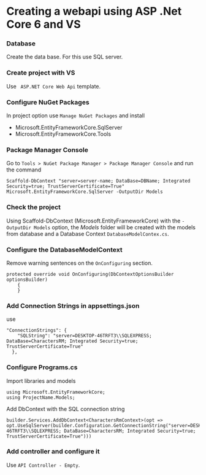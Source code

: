 # Creating a webapi using ASP .Net Core 6 and VS

### Database
Create the data base. For this use SQL server.

### Create project with VS
 Use ` ASP.NET Core Web Api` template.

### Configure NuGet Packages
In project option use `Manage NuGet Packages` and install
 - Microsoft.EntityFrameworkCore.SqlServer
 - Microsoft.EntityFrameworkCore.Tools
  
### Package Manager Console
Go to `Tools > NuGet Package Manager > Package Manager Console` and run the command
``` 
Scaffold-DbContext "server=server-name; DataBase=DBName; Integrated Security=true; TrustServerCertificate=True" Microsoft.EntityFrameworkCore.SqlServer -OutputDir Models 
```

### Check the project
Using Scaffold-DbContext (Microsoft.EntityFrameworkCore) with the `-OutputDir Models` option, the *Models* folder will be created with the models from database and a Database Context `DatabaseModelContex.cs`.

### Configure the DatabaseModelContext
Remove warning sentences on the `OnConfiguring` section.
```
protected override void OnConfiguring(DbContextOptionsBuilder optionsBuilder)
    {
    }
```

### Add Connection Strings in appsettings.json
use
```
"ConnectionStrings": {
    "SQLString": "server=DESKTOP-46TRFT3\\SQLEXPRESS; DataBase=CharactersRM; Integrated Security=true; TrustServerCertificate=True"
  },
```

### Configure Programs.cs
Import libraries and models
```
using Microsoft.EntityFrameworkCore;
using ProjectName.Models;
```
Add DbContext with the SQL connection string
```
builder.Services.AddDbContext<CharactersRmContext>(opt => opt.UseSqlServer(builder.Configuration.GetConnectionString("server=DESKTOP-46TRFT3\\SQLEXPRESS; DataBase=CharactersRM; Integrated Security=true; TrustServerCertificate=True")))
```

### Add controller and configure it
Use `API Controller - Empty`.